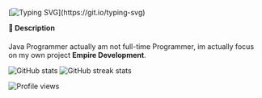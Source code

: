[![Typing SVG](https://readme-typing-svg.herokuapp.com/?lines=Hello,+Mi+Boy!+👋;This+is+pm+or+Jordan+🚬+Github...)](https://git.io/typing-svg)

**💬 Description**
####
Java Programmer actually am not full-time Programmer, im actually focus on my own project **Empire Development**.

![GitHub stats](https://github-readme-stats.vercel.app/api?username=Jordanllc&show_icons=true)
![GitHub streak stats](https://github-readme-streak-stats.herokuapp.com/?user=Jordanllc)  

![Profile views](https://gpvc.arturio.dev/Jordanllc)  
